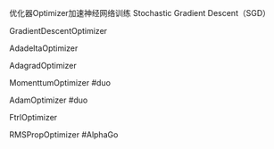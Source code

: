 优化器Optimizer加速神经网络训练
Stochastic Gradient Descent（SGD）

GradientDescentOptimizer

AdadeltaOptimizer

AdagradOptimizer

MomenttumOptimizer #duo

AdamOptimizer      #duo

FtrlOptimizer

RMSPropOptimizer #AlphaGo